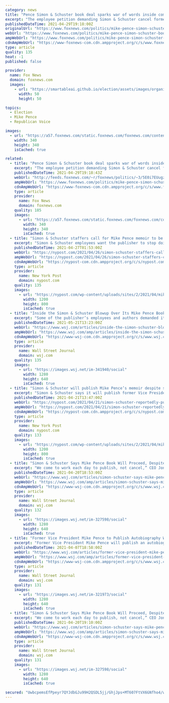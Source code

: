 ```yaml
---
category: news
title: "Pence Simon & Schuster book deal sparks war of words inside company"
excerpt: "The employee petition demanding Simon & Schuster cancel former Vice President Mike Pence's two-book deal is a sign of a growing political divide within an industry founded on freedom of speech, observers say."
publishedDateTime: 2021-04-29T19:18:00Z
originalUrl: "https://www.foxnews.com/politics/mike-pence-simon-schuster-book-deal-war-of-words-inside-company"
webUrl: "https://www.foxnews.com/politics/mike-pence-simon-schuster-book-deal-war-of-words-inside-company"
ampWebUrl: "https://www.foxnews.com/politics/mike-pence-simon-schuster-book-deal-war-of-words-inside-company.amp"
cdnAmpWebUrl: "https://www-foxnews-com.cdn.ampproject.org/c/s/www.foxnews.com/politics/mike-pence-simon-schuster-book-deal-war-of-words-inside-company.amp"
type: article
quality: 135
heat: -1
published: false

provider:
  name: Fox News
  domain: foxnews.com
  images:
    - url: "https://smartableai.github.io/election/assets/images/organizations/foxnews.com-50x50.jpg"
      width: 50
      height: 50

topics:
  - Election
  - Mike Pence
  - Republican Voice

images:
  - url: "https://a57.foxnews.com/static.foxnews.com/foxnews.com/content/uploads/2018/09/340/340/rh_laurengreen_0638_sg_cmyk.jpg?ve=1&tl=1"
    width: 340
    height: 340
    isCached: true

related:
  - title: "Pence Simon & Schuster book deal sparks war of words inside company"
    excerpt: "The employee petition demanding Simon & Schuster cancel former Vice President Mike Pence's two-book deal is a sign of a growing political divide within an industry founded on freedom of speech, observers say."
    publishedDateTime: 2021-04-29T19:18:43Z
    webUrl: "http://feeds.foxnews.com/~r/foxnews/politics/~3/5E0i7EUugzE/mike-pence-simon-schuster-book-deal-war-of-words-inside-company"
    ampWebUrl: "https://www.foxnews.com/politics/mike-pence-simon-schuster-book-deal-war-of-words-inside-company.amp"
    cdnAmpWebUrl: "https://www-foxnews-com.cdn.ampproject.org/c/s/www.foxnews.com/politics/mike-pence-simon-schuster-book-deal-war-of-words-inside-company.amp"
    type: article
    provider:
      name: Fox News
      domain: foxnews.com
    quality: 185
    images:
      - url: "https://a57.foxnews.com/static.foxnews.com/foxnews.com/content/uploads/2018/09/340/340/rh_laurengreen_0638_sg_cmyk.jpg?ve=1&tl=1"
        width: 340
        height: 340
        isCached: true
  - title: "Simon & Schuster staffers call for Mike Pence memoir to be canceled"
    excerpt: "Simon & Schuster employees want the publisher to stop doing business with Trump administration officials — starting with Vice President Mike Pence. In a letter Monday to Simon &"
    publishedDateTime: 2021-04-27T01:53:00Z
    webUrl: "https://nypost.com/2021/04/26/simon-schuster-staffers-call-for-mike-pence-memoir-to-be-canceled/"
    ampWebUrl: "https://nypost.com/2021/04/26/simon-schuster-staffers-call-for-mike-pence-memoir-to-be-canceled/amp/"
    cdnAmpWebUrl: "https://nypost-com.cdn.ampproject.org/c/s/nypost.com/2021/04/26/simon-schuster-staffers-call-for-mike-pence-memoir-to-be-canceled/amp/"
    type: article
    provider:
      name: New York Post
      domain: nypost.com
    quality: 135
    images:
      - url: "https://nypost.com/wp-content/uploads/sites/2/2021/04/mike-pence-book.jpg?quality=90&strip=all&w=1200"
        width: 1200
        height: 800
        isCached: true
  - title: "Inside the Simon & Schuster Blowup Over Its Mike Pence Book Deal"
    excerpt: "Some of the publisher’s employees and authors demanded it drop the potential blockbuster, saying it betrayed the company’s promise to oppose bigotry, while the CEO defended a commitment to a broad range of views."
    publishedDateTime: 2021-05-21T13:23:00Z
    webUrl: "https://www.wsj.com/articles/inside-the-simon-schuster-blowup-over-its-mike-pence-book-deal-11621607009?mod=newsviewer_click"
    ampWebUrl: "https://www.wsj.com/amp/articles/inside-the-simon-schuster-blowup-over-its-mike-pence-book-deal-11621607009"
    cdnAmpWebUrl: "https://www-wsj-com.cdn.ampproject.org/c/s/www.wsj.com/amp/articles/inside-the-simon-schuster-blowup-over-its-mike-pence-book-deal-11621607009"
    type: article
    provider:
      name: Wall Street Journal
      domain: wsj.com
    quality: 135
    images:
      - url: "https://images.wsj.net/im-341940/social"
        width: 1280
        height: 640
        isCached: true
  - title: "Simon & Schuster will publish Mike Pence’s memoir despite staff objections"
    excerpt: "Simon & Schuster says it will publish former Vice President Mike Pence’s memoir despite objections from employees who signed petitions demanding the company not sign book deals with"
    publishedDateTime: 2021-04-21T13:47:00Z
    webUrl: "https://nypost.com/2021/04/21/simon-schuster-reportedly-publishing-mike-pences-memoir/"
    ampWebUrl: "https://nypost.com/2021/04/21/simon-schuster-reportedly-publishing-mike-pences-memoir/amp/"
    cdnAmpWebUrl: "https://nypost-com.cdn.ampproject.org/c/s/nypost.com/2021/04/21/simon-schuster-reportedly-publishing-mike-pences-memoir/amp/"
    type: article
    provider:
      name: New York Post
      domain: nypost.com
    quality: 133
    images:
      - url: "https://nypost.com/wp-content/uploads/sites/2/2021/04/mike-pence-book-hp.jpg?quality=90&strip=all&w=1200"
        width: 1200
        height: 800
        isCached: true
  - title: "Simon & Schuster Says Mike Pence Book Will Proceed, Despite Employee Petition"
    excerpt: "We come to work each day to publish, not cancel,” CEO Jonathan Karp says in a letter to staffers."
    publishedDateTime: 2021-04-20T18:53:00Z
    webUrl: "https://www.wsj.com/articles/simon-schuster-says-mike-pence-book-will-proceed-despite-employee-petition-11618948424"
    ampWebUrl: "https://www.wsj.com/amp/articles/simon-schuster-says-mike-pence-book-will-proceed-despite-employee-petition-11618948424"
    cdnAmpWebUrl: "https://www-wsj-com.cdn.ampproject.org/c/s/www.wsj.com/amp/articles/simon-schuster-says-mike-pence-book-will-proceed-despite-employee-petition-11618948424"
    type: article
    provider:
      name: Wall Street Journal
      domain: wsj.com
    quality: 132
    images:
      - url: "https://images.wsj.net/im-327598/social"
        width: 1280
        height: 640
        isCached: true
  - title: "Former Vice President Mike Pence to Publish Autobiography With Simon & Schuster"
    excerpt: "Former Vice President Mike Pence will publish an autobiography with Simon & Schuster that chronicles his life in politics and role in the Trump administration, the publisher said, adding another anticipated title to a hot market for political books."
    publishedDateTime: 2021-04-07T18:58:00Z
    webUrl: "https://www.wsj.com/articles/former-vice-president-mike-pence-to-publish-autobiography-with-simon-schuster-11617825505"
    ampWebUrl: "https://www.wsj.com/amp/articles/former-vice-president-mike-pence-to-publish-autobiography-with-simon-schuster-11617825505"
    cdnAmpWebUrl: "https://www-wsj-com.cdn.ampproject.org/c/s/www.wsj.com/amp/articles/former-vice-president-mike-pence-to-publish-autobiography-with-simon-schuster-11617825505"
    type: article
    provider:
      name: Wall Street Journal
      domain: wsj.com
    quality: 131
    images:
      - url: "https://images.wsj.net/im-321973/social"
        width: 1280
        height: 640
        isCached: true
  - title: "Simon & Schuster Says Mike Pence Book Will Proceed, Despite Employee Petitions"
    excerpt: "We come to work each day to publish, not cancel,” CEO Jonathan Karp said in a letter to staffers."
    publishedDateTime: 2021-04-20T19:10:00Z
    webUrl: "https://www.wsj.com/articles/simon-schuster-says-mike-pence-book-will-proceed-despite-employee-petition-11618948424"
    ampWebUrl: "https://www.wsj.com/amp/articles/simon-schuster-says-mike-pence-book-will-proceed-despite-employee-petition-11618948424"
    cdnAmpWebUrl: "https://www-wsj-com.cdn.ampproject.org/c/s/www.wsj.com/amp/articles/simon-schuster-says-mike-pence-book-will-proceed-despite-employee-petition-11618948424"
    type: article
    provider:
      name: Wall Street Journal
      domain: wsj.com
    quality: 131
    images:
      - url: "https://images.wsj.net/im-327598/social"
        width: 1280
        height: 640
        isCached: true

secured: "UwbcpemsEfPpeyr7QYJdbGJu99H2QSDL5jj/GhjJps+MT607FtVX6GNfho4/wDzdxGqWQUj3Mn5wfNUVyGw0iZXqR5VLF4/nsNQxw5nFe3Jgr34+vCtBwSdtMuPNkDPxwJE0l1AaQ7IjUYB3Q1BPVgrkFNAFIPsu1JKm//jKjGM8RVF0QGtfIc5HfMrCDYQo7zBaiNijcbP4PrJUXpgxtJWUyxfxb3UGGwizr+5wTWFIGxrsnecqxskXYe+O4LAfb++PPopL/K+KAfkWnqBMCKfMrwlcIcgq+TfkQ73c1kxhVIfVKNeMxqDCVtFT0jZdTJdu/KminVQnOfhVL/icR6d2oJH6QneepHImIoKprEw=;qUN4y68C/iB+9JXNzTiv7A=="
---
```


